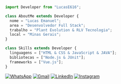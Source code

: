 ```js
import Developer from "LucasE616";

class AboutMe extends Developer {
  nome = "Lucas Emanuel";
  area = "Desenvolvedor Full Stack";
  trabalho = "Plant Evolution & RLV Tecnologia";
  local = "Minas Gerais";
}

class Skills extends Developer {
  linguagens = ["HTML & CSS & JavaScript & JAVA"];
  bibliotecas = ["Node.js & JUnit"];
  frameworks = ["Vue.js"];
}
```

<p align="left">
  <a href="https://wa.me/5538998130581" title="WhatsApp">
  <img src="https://img.shields.io/badge/-WhatsApp-25d366?style=flat-square&labelColor=25d366&logo=whatsapp&logoColor=white&link=API-DO-SEU-WHATSAPP" alt="WhatsApp"/></a>

  <a href="mailto:lucase616@gmail.com" title="Gmail">
  <img src="https://img.shields.io/badge/-Gmail-FF0000?style=flat-square&labelColor=FF0000&logo=gmail&logoColor=white&link=LINK-DO-SEU-GMAIL" alt="Gmail" /></a>

  <a href="https://www.linkedin.com/in/lucas-emanuel-santos-martins-105304242/" title="LinkedIn">
  <img src="https://img.shields.io/badge/-Linkedin-0e76a8?style=flat-square&logo=Linkedin&logoColor=white&link=LINK-DO-SEU-LINKEDIN" alt="LinkedIn"/></a>

  <a href="https://www.instagram.com/lucase616/" title="Instagram">
  <img src="https://img.shields.io/badge/-Instagram-DF0174?style=flat-square&labelColor=DF0174&logo=instagram&logoColor=white&link=LINK-DO-SEU-INSTAGRAM" alt="Instagram"/></a>
</p>
